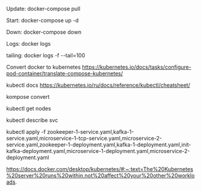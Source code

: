 Update:
docker-compose pull

Start:
docker-compose up -d

Down:
docker-compose down

Logs:
docker logs <container>

tailing:
docker logs -f --tail=100 <container>

Convert docker to kubernetes
https://kubernetes.io/docs/tasks/configure-pod-container/translate-compose-kubernetes/

kubectl docs
https://kubernetes.io/ru/docs/reference/kubectl/cheatsheet/

kompose convert

kubectl get nodes

kubectl describe svc

kubectl apply -f zookeeper-1-service.yaml,kafka-1-service.yaml,microservice-1-tcp-service.yaml,microservice-2-service.yaml,zookeeper-1-deployment.yaml,kafka-1-deployment.yaml,init-kafka-deployment.yaml,microservice-1-deployment.yaml,microservice-2-deployment.yaml


https://docs.docker.com/desktop/kubernetes/#:~:text=The%20Kubernetes%20server%20runs%20within,not%20affect%20your%20other%20workloads.